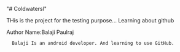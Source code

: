 "# Coldwatersl" 


THis is the project for the testing purpose... Learning about github




Author Name:Balaji Paulraj


      Balaji Is an android developer. And learning to use GitHub.

